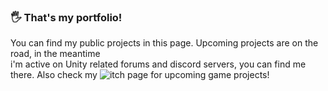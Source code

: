 ### 🖐️ That's my portfolio! 
You can find my public projects in this page. Upcoming projects are on the road, in the meantime <br>
i'm active on Unity related forums and discord servers, you can find me there. Also check my ![itch](https://xedoll.itch.io/) page
for upcoming game projects!

